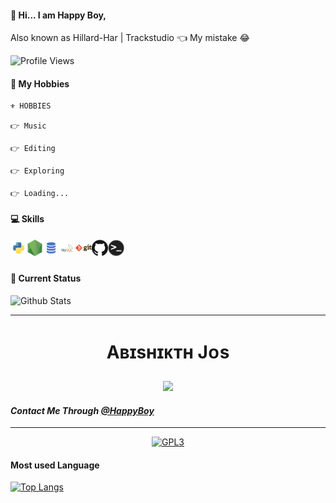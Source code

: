 




<!--
**Happyboy05/HappyBoy05** is a ✨ _special_ ✨ repository because its `README.md` (this file) appears on your GitHub profile.

Here are some ideas to get you started:

- 🔭 I’m currently working on ...
- 🌱 I’m currently learning ...
- 👯 I’m looking to collaborate on ...
- 🤔 I’m looking for help with ...
- 💬 Ask me about ...
- 📫 How to reach me: ...
-->




<!--
**Hillard Har/HH** is a ✨ _special_ ✨ repository because its `README.md` (this file) appears on your GitHub profile.

Here are some ideas to get you started:

- 🌱 I’m currently learning ...
- 👯 I’m looking to collaborate on ...
- 🤔 I’m looking for help with ...
- 💬 Ask me about ...
- 📫 How to reach me: ...
-->


#### 👋 Hi... I am Happy Boy, 

Also known as Hillard-Har | Trackstudio 👈 My mistake 😂



![Profile Views](https://hits.seeyoufarm.com/api/count/incr/badge.svg?url=https://github.com/HappyBoy05/&title=Profile%20Views)



#### 🥰 My Hobbies 

```
⚜️ HOBBIES 

👉 Music

👉 Editing

👉 Exploring

👉 Loading...
```


#### 💻 Skills 

<img align="left" alt="Python" width="26px" src="https://raw.githubusercontent.com/github/explore/80688e429a7d4ef2fca1e82350fe8e3517d3494d/topics/python/python.png" />
<img align="left" alt="Node.js" width="26px" src="https://raw.githubusercontent.com/github/explore/80688e429a7d4ef2fca1e82350fe8e3517d3494d/topics/nodejs/nodejs.png" />
<img align="left" alt="SQL" width="26px" src="https://raw.githubusercontent.com/github/explore/80688e429a7d4ef2fca1e82350fe8e3517d3494d/topics/sql/sql.png" />
<img align="left" alt="MySQL" width="26px" src="https://raw.githubusercontent.com/github/explore/80688e429a7d4ef2fca1e82350fe8e3517d3494d/topics/mysql/mysql.png" />
<img align="left" alt="Git" width="26px" src="https://raw.githubusercontent.com/github/explore/80688e429a7d4ef2fca1e82350fe8e3517d3494d/topics/git/git.png" />
<img align="left" alt="GitHub" width="26px" src="https://raw.githubusercontent.com/github/explore/78df643247d429f6cc873026c0622819ad797942/topics/github/github.png" />
<img align="left" alt="HTML5" width="26px" src="https://raw.githubusercontent.com/github/explore/80688e429a7d4ef2fca1e82350fe8e3517d3494d/topics/terminal/terminal.png" />

</br>
</br>



#### 🔰 Current Status

![Github Stats](https://github-readme-stats.vercel.app/api?username=HappyBoy05&show_icons=true&include_all_commits=true&theme=vue&cache_seconds=86400)

___


# <p align="center">Aʙɪsʜɪᴋᴛʜ Jᴏs

[<p align="center">
<img src="https://telegra.ph/file/e59cf7c2d8cea81680e46.jpg">](https://telegram.dog/Trackstudio)



#### <i>Contact Me Through [@HappyBoy](https://telegram.me/HappyBoy59)</i> 

---

<p align="center">
    <a href="https://t.me/Trackstudio">
        <img alt="GPL3" src ="https://raw.githubusercontent.com/mayankchaudhary26/Cool-Readme-ideas/master/data/octocat/daftpunktocat-guy.gif" width="300" height="300"/>
    </a>
</p>


#### Most used Language 

[![Top Langs](https://github-readme-stats.vercel.app/api/top-langs/?username=HappyBoy05&layout=compact)](https://github.com/HappyBoy05)
<br />
<br />
